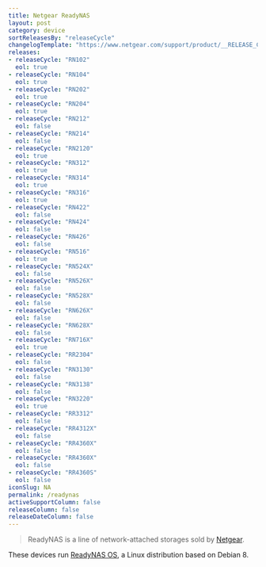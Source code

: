 ```yaml
---
title: Netgear ReadyNAS
layout: post
category: device
sortReleasesBy: "releaseCycle"
changelogTemplate: "https://www.netgear.com/support/product/__RELEASE_CYCLE__.aspx"
releases:
- releaseCycle: "RN102"
  eol: true
- releaseCycle: "RN104"
  eol: true
- releaseCycle: "RN202"
  eol: true
- releaseCycle: "RN204"
  eol: true
- releaseCycle: "RN212"
  eol: false
- releaseCycle: "RN214"
  eol: false
- releaseCycle: "RN2120"
  eol: true
- releaseCycle: "RN312"
  eol: true
- releaseCycle: "RN314"
  eol: true
- releaseCycle: "RN316"
  eol: true
- releaseCycle: "RN422"
  eol: false
- releaseCycle: "RN424"
  eol: false
- releaseCycle: "RN426"
  eol: false
- releaseCycle: "RN516"
  eol: true
- releaseCycle: "RN524X"
  eol: false
- releaseCycle: "RN526X"
  eol: false
- releaseCycle: "RN528X"
  eol: false
- releaseCycle: "RN626X"
  eol: false
- releaseCycle: "RN628X"
  eol: false
- releaseCycle: "RN716X"
  eol: true
- releaseCycle: "RR2304"
  eol: false
- releaseCycle: "RN3130"
  eol: false
- releaseCycle: "RN3138"
  eol: false
- releaseCycle: "RN3220"
  eol: true
- releaseCycle: "RR3312"
  eol: false
- releaseCycle: "RR4312X"
  eol: false
- releaseCycle: "RR4360X"
  eol: false
- releaseCycle: "RR4360X"
  eol: false
- releaseCycle: "RR4360S"
  eol: false
iconSlug: NA
permalink: /readynas
activeSupportColumn: false
releaseColumn: false
releaseDateColumn: false
---
```

> ReadyNAS is a line of network-attached storages sold by [Netgear](https://www.netgear.com/).

These devices run [ReadyNAS OS](https://www.netgear.fr/support/product/readynas_os_6.aspx), a Linux distribution based on Debian 8.
